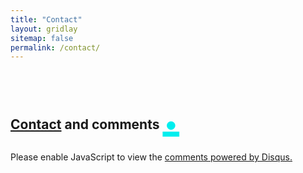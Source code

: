 ```yaml
---
title: "Contact"
layout: gridlay
sitemap: false
permalink: /contact/
---
```


## [Contact](mailto:z.xiong@gsi.de) and comments <span style="margin-left: 0em" /><a href="{{ site.url }}{{ site.baseurl }}/assets/javascript/table/list/hidden/index.html" style="font-size: 5rem; color: #0EE">.</a>

<div class="jumbotron">
<div id="disqus_thread"></div>
<script>
    (function() { // DON'T EDIT BELOW THIS LINE
    var d = document, s = d.createElement('script');
    s.src = 'https://zeweixiongwork-disqus-com.disqus.com/embed.js';
    s.setAttribute('data-timestamp', +new Date());
    (d.head || d.body).appendChild(s);
    })();
</script>
<noscript>Please enable JavaScript to view the <a href="https://disqus.com/?ref_noscript">comments powered by Disqus.</a></noscript>

<script id="dsq-count-scr" src="//zeweixiongwork-disqus-com.disqus.com/count.js" async></script>
</div>
